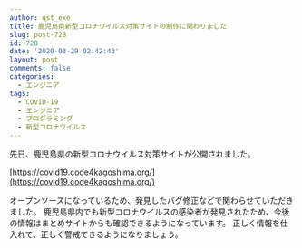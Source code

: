 ```yaml
---
author: qst_exe
title: 鹿児島県新型コロナウイルス対策サイトの制作に関わりました
slug: post-728
id: 728
date: '2020-03-29 02:42:43'
layout: post
comments: false
categories:
  - エンジニア
tags:
  - COVID-19
  - エンジニア
  - プログラミング
  - 新型コロナウイルス
---
```


先日、鹿児島県の新型コロナウイルス対策サイトが公開されました。 

[https://covid19.code4kagoshima.org/](https://covid19.code4kagoshima.org/) 

オープンソースになっているため、発見したバグ修正などで関わらせていただきました。 鹿児島県内でも新型コロナウイルスの感染者が発見されたため、今後の情報はまとめサイトからも確認できるようになっています。 正しく情報を仕入れて、正しく警戒できるようになりましょう。
